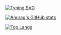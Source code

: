 [![Typing SVG](https://readme-typing-svg.herokuapp.com?color=%2330F71F&vCenter=true&lines=HELLO!%2C+I'M+SEUNGHWAN)](https://git.io/typing-svg)

[![Anurag's GitHub stats](https://github-readme-stats.vercel.app/api?username=seungdang123&show_icons=true&theme=radical)](https://github.com/anuraghazra/github-readme-stats)

[![Top Langs](https://github-readme-stats.vercel.app/api/top-langs/?username=seungdang123&theme=radical&layout=compact)](https://github.com/anuraghazra/github-readme-stats)
